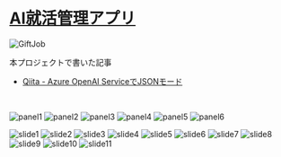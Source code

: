 # [AI就活管理アプリ](https://giftjob-frontend.vercel.app/)

![GiftJob](https://github.com/R1013-T/giftjob-frontend/blob/9da7e7c741a2bd04325b284ffcf97e27268a9b7b/public/giftjob_logo.png?raw=true)

本プロジェクトで書いた記事
 - [Qiita - Azure OpenAI ServiceでJSONモード](https://qiita.com/ryu1013/items/06edb57b2a488894348d)

<br />

![panel1](https://github.com/R1013-T/GiftJob/blob/main/panels/GiftJob_01.jpg?raw=true)
![panel2](https://github.com/R1013-T/GiftJob/blob/main/panels/GiftJob_02.jpg?raw=true)
![panel3](https://github.com/R1013-T/GiftJob/blob/main/panels/GiftJob_03.jpg?raw=true)
![panel4](https://github.com/R1013-T/GiftJob/blob/main/panels/GiftJob_04.jpg?raw=true)
![panel5](https://github.com/R1013-T/GiftJob/blob/main/panels/GiftJob_05.jpg?raw=true)
![panel6](https://github.com/R1013-T/GiftJob/blob/main/panels/GiftJob_06.jpg?raw=true)

![slide1](https://github.com/R1013-T/GiftJob/blob/main/slides/slide1.png?raw=true)
![slide2](https://github.com/R1013-T/GiftJob/blob/main/slides/slide2.png?raw=true)
![slide3](https://github.com/R1013-T/GiftJob/blob/main/slides/slide3.png?raw=true)
![slide4](https://github.com/R1013-T/GiftJob/blob/main/slides/slide4.png?raw=true)
![slide5](https://github.com/R1013-T/GiftJob/blob/main/slides/slide5.png?raw=true)
![slide6](https://github.com/R1013-T/GiftJob/blob/main/slides/slide6.png?raw=true)
![slide7](https://github.com/R1013-T/GiftJob/blob/main/slides/slide7.png?raw=true)
![slide8](https://github.com/R1013-T/GiftJob/blob/main/slides/slide8.png?raw=true)
![slide9](https://github.com/R1013-T/GiftJob/blob/main/slides/slide9.png?raw=true)
![slide10](https://github.com/R1013-T/GiftJob/blob/main/slides/slide10.png?raw=true)
![slide11](https://github.com/R1013-T/GiftJob/blob/main/slides/slide11.png?raw=true)
